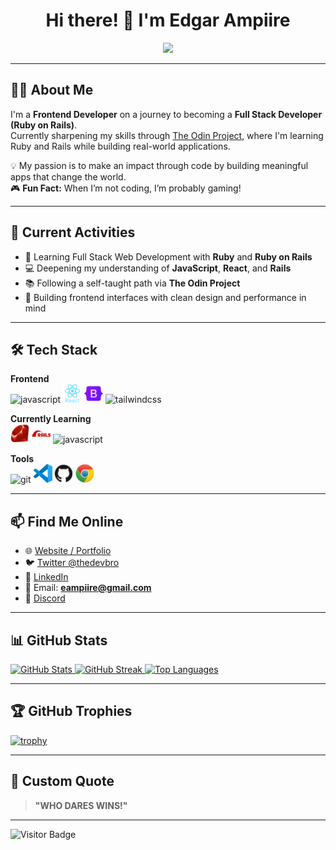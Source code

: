<h1 align="center">Hi there! 👋 I'm Edgar Ampiire</h1>

<div align="center">
  <img src="https://user-images.githubusercontent.com/18350557/176309783-0785949b-9127-417c-8b55-ab5a4333674e.gif" width="100"/>
</div>

---

## 👨‍💻 About Me

I'm a **Frontend Developer** on a journey to becoming a **Full Stack Developer (Ruby on Rails)**.  
Currently sharpening my skills through [The Odin Project](https://www.theodinproject.com/), where I'm learning Ruby and Rails while building real-world applications.

💡 My passion is to make an impact through code by building meaningful apps that change the world.  
🎮 **Fun Fact:** When I’m not coding, I’m probably gaming!

---

## 🚀 Current Activities

- 🌱 Learning Full Stack Web Development with **Ruby** and **Ruby on Rails**
- 💻 Deepening my understanding of **JavaScript**, **React**, and **Rails**
- 📚 Following a self-taught path via **The Odin Project**
- 🔧 Building frontend interfaces with clean design and performance in mind

---

## 🛠️ Tech Stack

**Frontend**  
<img src="https://raw.githubusercontent.com/jmnote/z-icons/master/svg/javascript.svg" width="30" alt="javascript">
<img src="https://raw.githubusercontent.com/devicons/devicon/master/icons/react/react-original-wordmark.svg" width="30" alt="react"/>
<img src="https://raw.githubusercontent.com/devicons/devicon/master/icons/bootstrap/bootstrap-original.svg" width="30" alt="bootstrap"/>
<img src="https://cdn.jsdelivr.net/gh/devicons/devicon/icons/tailwindcss/tailwindcss-original.svg" width="30" alt="tailwindcss"/>

**Currently Learning**  
<img src="https://raw.githubusercontent.com/devicons/devicon/master/icons/ruby/ruby-original.svg" width="30" alt="ruby"/>
<img src="https://raw.githubusercontent.com/devicons/devicon/master/icons/rails/rails-plain-wordmark.svg" width="30" alt="rails"/>
<img src="https://raw.githubusercontent.com/jmnote/z-icons/master/svg/javascript.svg" width="30" alt="javascript">

**Tools**  
<img src="https://raw.githubusercontent.com/jmnote/z-icons/master/svg/git.svg" width="30" alt="git">
<img src="https://raw.githubusercontent.com/github/explore/80688e429a7d4ef2fca1e82350fe8e3517d3494d/topics/visual-studio-code/visual-studio-code.png" width="30" alt="vs code">
<img src="https://raw.githubusercontent.com/devicons/devicon/master/icons/github/github-original.svg" width="30" alt="github">
<img src="https://raw.githubusercontent.com/devicons/devicon/master/icons/chrome/chrome-original.svg" width="30" alt="chrome devtools">

---

## 📫 Find Me Online

- 🌐 [Website / Portfolio](https://edgarampiire.netlify.app/)
- 🐦 [Twitter @thedevbro](https://twitter.com/thedevbro)
- 💼 [LinkedIn](https://www.linkedin.com/in/edgar-ampiire-7b2669104/)
- 📧 Email: **eampiire@gmail.com**
- 💬 [Discord](https://discord.com/users/1372557357002784782)

---

## 📊 GitHub Stats

<a href="http://www.github.com/edgarampiire">
  <img src="https://github-readme-stats.vercel.app/api?username=edgarampiire&show_icons=true&count_private=true&theme=tokyonight" alt="GitHub Stats" />
</a>

<a href="http://www.github.com/edgarampiire">
  <img src="https://github-readme-streak-stats.herokuapp.com/?user=edgarampiire&theme=tokyonight" alt="GitHub Streak" />
</a>

<a href="http://www.github.com/edgarampiire">
  <img src="https://github-readme-stats.vercel.app/api/top-langs/?username=edgarampiire&layout=compact&theme=tokyonight" alt="Top Languages" />
</a>

---

## 🏆 GitHub Trophies

[![trophy](https://github-profile-trophy.vercel.app/?username=edgarampiire&theme=onedark&column=7)](https://github.com/ryo-ma/github-profile-trophy)

---

## 💬 Custom Quote

> **"WHO DARES WINS!"**

---

![Visitor Badge](https://visitor-badge.laobi.icu/badge?page_id=edgarampiire.edgarampiire)

